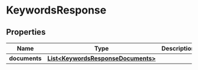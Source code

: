
# KeywordsResponse

## Properties
Name | Type | Description | Notes
------------ | ------------- | ------------- | -------------
**documents** | [**List&lt;KeywordsResponseDocuments&gt;**](KeywordsResponseDocuments.md) |  |  [optional]



